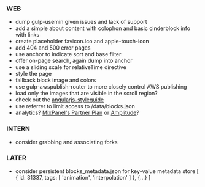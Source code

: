 
### WEB
- dump gulp-usemin given issues and lack of support
- add a simple about content with colophon and basic cinderblock info with links
- create placeholder favicon.ico and apple-touch-icon
- add 404 and 500 error pages
- use anchor to indicate sort and base filter
- offer on-page search, again dump into anchor
- use a sliding scale for relativeTime directive
- style the page
- fallback block image and colors
- use gulp-awspublish-router to more closely control AWS publishing
- load only the images that are visible in the scroll region?
- check out the [angularjs-styleguide](https://github.com/johnpapa/angularjs-styleguide)
- use referrer to limit access to /data/blocks.json
- analytics? [MixPanel's Partner Plan](https://mixpanel.com/free/) or [Amplitude](https://amplitude.com)?

### INTERN
- consider grabbing and associating forks

### LATER
- consider persistent blocks_metadata.json for key-value metadata store
    [
      {
        id: 31337,
        tags: [
          'animation',
          'interpolation'
        ]
      },
      {...}
    ]
